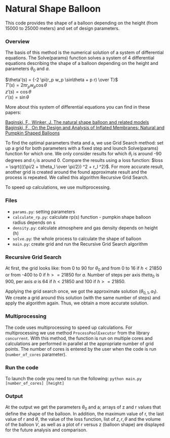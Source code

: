 # Natural Shape Balloon 

This code provides the shape of a balloon depending on the height (from 15000 to 25000 meters) and set of design parameters.   

### Overview
The basis of this method is the numerical solution of a system of differential equations. The Solve(params) function solves a system of 4 differential equations describing the shape of a balloon depending on the height and parameters $\theta_0$ and $a$.

$\theta'(s) = {-2 \pi(r_p w_p \sin\theta + p r) \over T}$ \
$T'(s) = 2 \pi r_p w_p \cos\theta$ \
$z'(s) = \cos\theta$ \
$r'(s) = \sin\theta$ 

More about this system of differential equations you can find in these papers:

[Baginski, F., Winker, J. The natural shape balloon and related models](https://doi.org/10.1016/j.asr.2003.10.030) \
[Baginski, F., On the Design and Analysis of Inflated Membranes: Natural and Pumpkin Shaped Balloons](https://www.jstor.org/stable/4096199)  

To find the optimal parameters theta and a, we use Grid Search method: set up a grid for both parameters with a fixed step and lounch Solve(params) function for which one. We only consider results for which $\theta_l$ is around -90 degrees and $r_l$ is around 0. Compare the results using a loss function: $loss = \sqrt{({\pi/2 + \theta_l \over \pi/2}) ^2 + r_l ^2}$. For more accurate result, another grid is created around the found approximate result and the process is repeated. We called this algorithm Recursive Grid Search.

To speed up calculations, we use multiprocessing.

### Files 
* `params.py`: setting parameters
* `calculate_rp.py`: calculate rp(s) function - pumpkin shape balloon radius depends on s
* `density.py`: calculate atmosphere and gas density depends on height (h)
* `solve.py`: the whole process to calculate the shape of balloon
* `main.py`: create grid and run the Recursive Grid Search algorithm

### Recursive Grid Search

At first, the grid looks like: from 0 to 90 for $\theta_0$ and from 0 to 16 if $h < 21850$ or from -400 to 0 if $h >= 21850$ for $a$. Number of steps per axis $theta_0$ is 900, per axis $a$ is 64 if $h < 21850$ and 100 if $h >= 21850$. 

Applying the grid search once, we got the approximate solution $(\theta_{0, 1}, a_1)$. We create a grid around this solution (with the same number of steps) and apply the algorithm again. Thus, we obtain a more accurate solution.

### Multiprocessing
The code uses multiprocessing to speed up calculations. For multiprocessing we use method `ProcessPoolExecutor` from the library `concurrent`. With this method, the function is run on multiple cores and calculations are performed in parallel at the appropriate number of grid points. The number of cores is entered by the user when the code is run (`number_of_cores` parameter).  

### Run the code
To launch the code you need to run the following: 
` python main.py [number_of_cores] [height] `


### Output
At the output we get the parameters $\theta_0$ and a; arrays of z and r values that define the shape of the balloon. In addition, the maximum value of r, the last value of r and $\theta$, the value of the loss function, list of $z, r, \theta$ and the volume of the balloon $V$, as well as a plot of r versus z (balloon shape) are displayed for the future analysis and comparison. 
